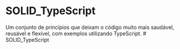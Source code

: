 # SOLID_TypeScript
Um conjunto de princípios que deixam o código muito mais saudável, reusável e flexível, com exemplos utilizando TypeScript.
#   S O L I D _ T y p e S c r i p t  
 